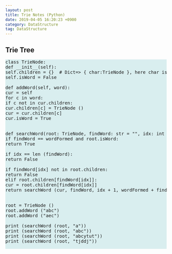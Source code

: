 ```yaml
---
layout: post
title: Trie Notes (Python)
date: 2019-04-05 16:20:23 +0900
category: DataStructure
tag: DataStructure
---
```



## Trie Tree

<pre class="code" style="background-color: rgb(217,238,239,255);">
class TrieNode:
def __init__(self):
self.children = {}  # Dict=> { char:TrieNode }, here char is node val
self.isWord = False

def addWord(self, word):
cur = self
for c in word:
if c not in cur.children:
cur.children[c] = TrieNode ()
cur = cur.children[c]
cur.isWord = True


def searchWord(root: TrieNode, findWord: str = "", idx: int = 0, wordFormed: str = ""):
if findWord == wordFormed and root.isWord:
return True

if idx == len (findWord):
return False

if findWord[idx] not in root.children:
return False
elif root.children[findWord[idx]]:
cur = root.children[findWord[idx]]
return searchWord (cur, findWord, idx + 1, wordFormed + findWord[idx])


root = TrieNode ()
root.addWord ("abc")
root.addWord ("aec")

print (searchWord (root, "a"))
print (searchWord (root, "abc"))
print (searchWord (root, "abcytut"))
print (searchWord (root, "tjddj"))

</pre>
